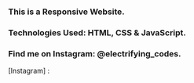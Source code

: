 ### This is a Responsive Website.

### Technologies Used: HTML, CSS & JavaScript.

### Find me on Instagram: @electrifying_codes.

[Instagram] :